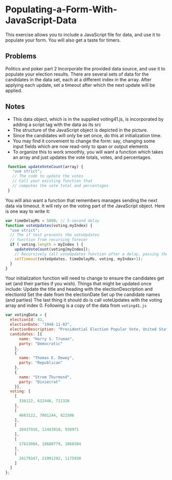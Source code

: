 # Populating-a-Form-With-JavaScript-Data
This exercise allows you to include a JavaScript file for data, and use it to populate your form. You will also get a taste for timers.
## Problems
Politics and poker part 2
Incorporate the provided data source, and use it to populate your election results.
There are several sets of data for the candidates in the data set, each at a different index in the array.
After applying each update, set a timeout after which the next update will be applied.
## Notes
- This data object, which is in the supplied voting41.js, is incorporated by adding a script tag with the data as its src
- The structure of the JavaScript object is depicted in the picture.
- Since the candidates will only be set once, do this at initialization time.
- You may find it convenient to change the form: say, changing some input fields which are now read-only to span or output elements
- To organize this to work smoothly, you will want a function which takes an array and just updates the vote totals, votes, and percentages. 
```JavaScript
 function updateVoteCount(array) {
   "use strict";
   // The code to update the votes
   // Call your existing function that 
   // computes the vote total and percentages
 }
```        
You will also want a function that remembers manages sending the next data via timeout. It will rely on the voting part of the JavaScript object. Here is one way to write it: 
```JavaScript
var timeDelayMs = 5000; // 5-second delay
function voteUpdates(voting,myIndex) {
  "use strict";
  // The if test prevents the voteUpdates 
  // function from recursing forever
  if ( voting.length > myIndex ) {
    updateVoteCount(voting[myIndex]);
    // Recursively call voteUpdates function after a delay, passing the voting array and the next index
    setTimeout(voteUpdates, timeDelayMs, voting, myIndex+1);
  }
}
```        
Your initialization function will need to change to ensure the candidates get set (and their parties if you wish). Things that might be updated once include:
Update the title and heading with the electionDescription and electionId
Set the date from the electionDate
Set up the candidate names (and parties)
The last thing it should do is call voteUpdates with the voting array and index 0.
Following is a copy of the data from ```voting41.js```
```JavaScript
var votingData = {
  electionId: 41,
  electionDate: "1948-11-02",
  electionDescription: "Presidential Election Popular Vote, United States",
  candidates: [{
      name: "Harry S. Truman",
      party: "Democratic"
    },
    {
      name: "Thomas E. Dewey",
      party: "Republican"
    },
    {
      name: "Strom Thurmond",
      party: "Dixiecrat"
    }],
  voting: [
    [
      336122, 612446, 711326
    ],
    [
      4663122, 7001244, 822506
    ],
    [
      10437916, 12443910, 930971
    ],
    [
      17623004, 18680779, 1060304
    ],
    [
      24179347, 21991292, 1175930
    ]
  ]
};
```       
